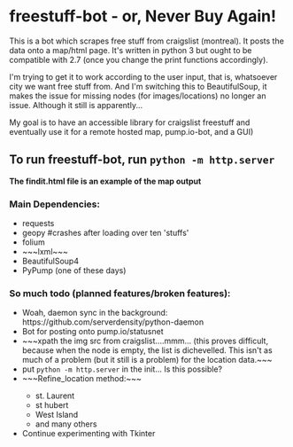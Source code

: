 # freestuff-bot - or, Never Buy Again!
This is a bot which scrapes free stuff from craigslist (montreal). It posts the data onto a map/html page. It's written in python 3 but ought to be compatible with 2.7 (once you change the print functions accordingly).

I'm trying to get it to work according to the user input, that is, whatsoever city we want free stuff from. And I'm switching this to BeautifulSoup, it makes the issue for missing nodes (for images/locations) no longer an issue. Although it still is apparently...

My goal is to have an accessible library for craigslist freestuff and eventually use it for a remote hosted map, pump.io-bot, and a GUI)

## To run freestuff-bot, run <code>python -m http.server</code>
<b>The findit.html file is an example of the map output</b>

### Main Dependencies:
<ul>
<li>requests</li>
<li>geopy #crashes after loading over ten 'stuffs'</li>
<li>folium</li>
<li>~~~lxml~~~</li>
<li>BeautifulSoup4</li>
<li>PyPump (one of these days)</li>
</ul>

### So much todo (planned features/broken features):
<ul>
  <li>Woah, daemon sync in the background: https://github.com/serverdensity/python-daemon</li>
  <li>Bot for posting onto pump.io/statusnet</li>
  <li>~~~xpath the img src from craigslist....mmm... (this proves difficult, because when the node is empty, the list is dichevelled. This isn't as much of a problem (but it still is a problem) for the location data.~~~</li>
  <li>put <code>python -m http.server</code> in the init... Is this possible?</li>
  <li>~~~Refine_location method:~~~</li>
    <ul>
      <li>st. Laurent</li>
      <li>st hubert</li>
      <li>West Island</li>
      <li>and many others</li>
    </ul>
  <li>Continue experimenting with Tkinter</li>
</ul>

